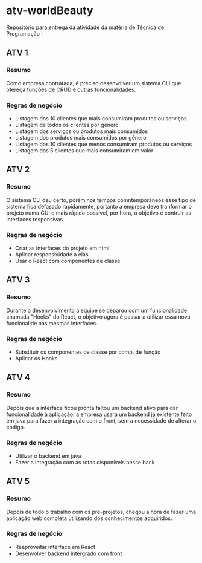 # atv-worldBeauty
Repositório para entrega da atividade da matéria de Técnica de Programação I

## ATV 1

### Resumo
Como empresa contratada, é preciso desenvolver um sistema CLI que ofereça funções de CRUD e outras funcionalidades.

### Regras de negócio
* Listagem dos 10 clientes que mais consumiram produtos ou serviços
* Listagem de todos os clientes por gênero
* Listagem dos serviços ou produtos mais consumidos
* Listagem dos produtos mais consumidos por gênero 
* Listagem dos 10 clientes que menos consumiram produtos ou serviços
* Listagem dos 5 clientes que mais consumiram em valor 

## ATV 2 

### Resumo
O sistema CLI deu certo, porém nos tempos comntemporâneos esse tipo de sistema fica  defasado rapidamente, portanto a empresa deve tranformar o projeto numa GUI o mais rápido possível, por hora, o objetivo é contruir as interfaces responsivas.

### Regraa de negócio
* Criar as interfaces do projeto em html
* Aplicar responsividade a elas
* Usar o React com componentes de classe

## ATV 3

### Resumo
Durante o desenvolvimento a equipe se deparou com um funcionalidade chamada "Hooks" do React, o objetivo agora é passar a utilizar essa nova funcionalide nas mesmas interfaces.

### Regras de negócio
* Substituir os componentes de classe por comp. de função
* Aplicar os Hooks

## ATV 4

### Resumo
Depois que a interface ficou pronta faltou um backend ativo para dar funcionalidade à aplicação, a empresa usará um backend já existente feito em java para fazer a integração com o front, sem a necessidade de alterar o código.

### Regras de negócio
* Utilizar o backend em java 
* Fazer a integração com as rotas disponíveis nesse back

## ATV 5

### Resumo
Depois de todo o trabalho com os pré-projetos, chegou a hora de fazer uma aplicação web completa utilizando dos conhecimentos adquiridos. 

### Regras de negócio
* Reaproveitar interface em React
* Desenvolver backend intergrado com front
